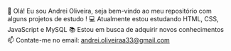 👋 Olá! Eu sou Andrei Oliveira, seja bem-vindo ao meu repositório com alguns projetos de estudo !
💻 Atualmente estou estudando HTML, CSS, JavaScript e MySQL
📚 Estou em busca de adquirir novos conhecimentos
📫 Contate-me no email: andrei.oliveiraa33@gmail.com


